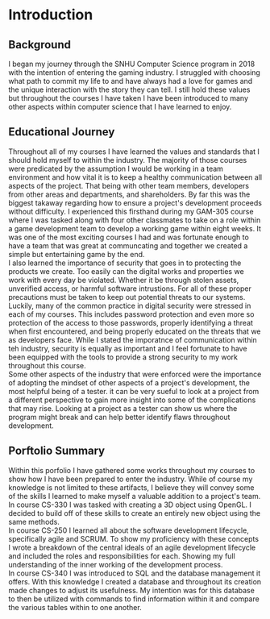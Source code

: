 # Introduction  
## Background  
I began my journey through the SNHU Computer Science program in 2018 with the intention of entering the gaming industry. I struggled with choosing what path to commit my life to and have always had a love for games and the unique interaction with the story they can tell. I still hold these values but throughout the courses I have taken I have been introduced to many other aspects within computer science that I have learned to enjoy.  
## Educational Journey  
Throughout all of my courses I have learned the values and standards that I should hold myself to within the industry. The majority of those courses were predicated by the assumption I would be working in a team environment and how vital it is to keep a healthy communication between all aspects of the project. That being with other team members, developers from other areas and departments, and shareholders. By far this was the biggest takaway regarding how to ensure a project's development proceeds without difficulty. I experienced this firsthand during my GAM-305 course where I was tasked along with four other classmates to take on a role within a game development team to develop a working game within eight weeks. It was one of the most exciting courses I had and was fortunate enough to have a team that was great at communcating and together we created a simple but entertaining game by the end.  
I also learned the importance of security that goes in to protecting the products we create. Too easily can the digital works and properties we work with every day be violated. Whether it be through stolen assets, unverified access, or harmful software intrustions. For all of these proper precautions must be taken to keep out potential threats to our systems. Luckily, many of the common practice in digital security were stressed in each of my courses. This includes password protection and even more so protection of the access to those passwords, properly identifying a threat when first encountered, and being properly educated on the threats that we as developers face. While I stated the imporatnce of communication within teh industry, security is equally as important and I feel fortunate to have been equipped with the tools to provide a strong security to my work throughout this course.  
Some other aspects of the industry that were enforced were the importance of adopting the mindset of other aspects of a project's development, the most helpful being of a tester. it can be very sueful to look at a project from a different perspective to gain more insight into some of the complications that may rise. Looking at a project as a tester can show us where the program might break and can help better identify flaws throughout development.  
## Porftolio Summary  
Within this porfolio I have gathered some works throughout my courses to show how I have been prepared to enter the industry. While of course my knowledge is not limited to these artifacts, I believe they will convey some of the skills I learned to make myself a valuable addition to a project's team.  
In course CS-330 I was tasked with creating a 3D object using OpenGL. I decided to build off of these skills to create an entirely new object using the same methods.  
In course CS-250 I learned all about the software development lifecycle, specifically agile and SCRUM. To show my proficiency with these concepts I wrote a breakdown of the central ideals of an agile development lifecycle and included the roles and responsibilities for each. Showing my full understanding of the inner working of the development process.  
In course CS-340 I was introduced to SQL and the database management it offers. With this knowledge I created a database and throughout its creation made changes to adjust its usefulness. My intention was for this database to then be utilized with commands to find information within it and compare the various tables within to one another. 
